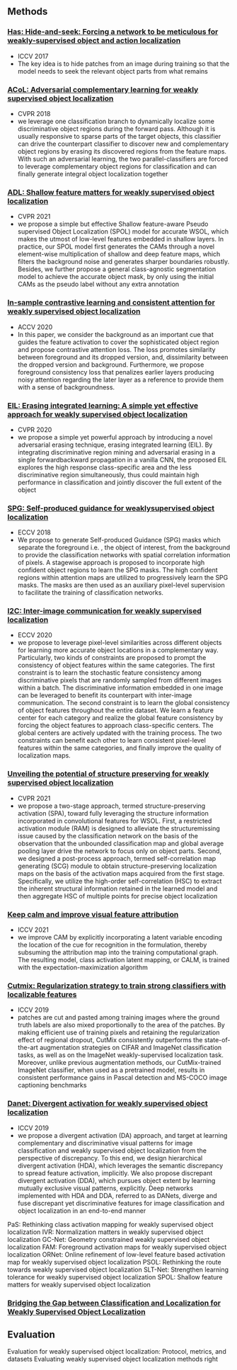## Methods

### [Has: Hide-and-seek: Forcing a network to be meticulous for weakly-supervised object and action localization](https://openaccess.thecvf.com/content_ICCV_2017/papers/Singh_Hide-And-Seek_Forcing_a_ICCV_2017_paper.pdf)
- ICCV 2017
- The key idea is to hide patches from an image during training so that the model needs to seek the relevant object parts from what remains

### [ACoL: Adversarial complementary learning for weakly supervised object localization](https://openaccess.thecvf.com/content_cvpr_2018/papers/Zhang_Adversarial_Complementary_Learning_CVPR_2018_paper.pdf)
- CVPR 2018
- we leverage one classification branch to dynamically localize some discriminative object regions during the forward pass. Although it is usually
responsive to sparse parts of the target objects, this classifier can drive the counterpart classifier to discover new
and complementary object regions by erasing its discovered
regions from the feature maps. With such an adversarial
learning, the two parallel-classifiers are forced to leverage
complementary object regions for classification and can finally generate integral object localization together

### [ADL: Shallow feature matters for weakly supervised object localization](https://openaccess.thecvf.com/content/CVPR2021/papers/Wei_Shallow_Feature_Matters_for_Weakly_Supervised_Object_Localization_CVPR_2021_paper.pdf)
- CVPR 2021
- we propose a simple but
effective Shallow feature-aware Pseudo supervised Object
Localization (SPOL) model for accurate WSOL, which
makes the utmost of low-level features embedded in shallow layers. In practice, our SPOL model first generates the
CAMs through a novel element-wise multiplication of shallow and deep feature maps, which filters the background
noise and generates sharper boundaries robustly. Besides,
we further propose a general class-agnostic segmentation
model to achieve the accurate object mask, by only using
the initial CAMs as the pseudo label without any extra annotation

### [In-sample contrastive learning and consistent attention for weakly supervised object localization](https://openaccess.thecvf.com/content/ACCV2020/papers/Ki_In-sample_Contrastive_Learning_and_Consistent_Attention_for_Weakly_Supervised_Object_ACCV_2020_paper.pdf)
- ACCV 2020
- In this paper, we consider the background as
an important cue that guides the feature activation to cover the sophisticated object region and propose contrastive attention loss. The loss
promotes similarity between foreground and its dropped version, and,
dissimilarity between the dropped version and background. Furthermore,
we propose foreground consistency loss that penalizes earlier layers producing noisy attention regarding the later layer as a reference to provide
them with a sense of backgroundness. 

### [EIL: Erasing integrated learning: A simple yet effective approach for weakly supervised object localization](https://openaccess.thecvf.com/content_CVPR_2020/papers/Mai_Erasing_Integrated_Learning_A_Simple_Yet_Effective_Approach_for_Weakly_CVPR_2020_paper.pdf)
- CVPR 2020
- we propose a simple yet powerful approach
by introducing a novel adversarial erasing technique, erasing integrated learning (EIL). By integrating discriminative
region mining and adversarial erasing in a single forwardbackward propagation in a vanilla CNN, the proposed EIL
explores the high response class-specific area and the less
discriminative region simultaneously, thus could maintain
high performance in classification and jointly discover the
full extent of the object

### [SPG: Self-produced guidance for weaklysupervised object localization](https://openaccess.thecvf.com/content_ECCV_2018/papers/Xiaolin_Zhang_Self-produced_Guidance_for_ECCV_2018_paper.pdf)
- ECCV 2018
- We propose to generate Self-produced
Guidance (SPG) masks which separate the foreground i.e. , the object
of interest, from the background to provide the classification networks
with spatial correlation information of pixels. A stagewise approach is
proposed to incorporate high confident object regions to learn the SPG
masks. The high confident regions within attention maps are utilized
to progressively learn the SPG masks. The masks are then used as an
auxiliary pixel-level supervision to facilitate the training of classification
networks. 

### [I2C: Inter-image communication for weakly supervised localization](https://arxiv.org/pdf/2008.05096.pdf)
- ECCV 2020
- we propose to leverage
pixel-level similarities across different objects for learning more accurate object locations in a complementary way. Particularly, two kinds
of constraints are proposed to prompt the consistency of object features
within the same categories. The first constraint is to learn the stochastic
feature consistency among discriminative pixels that are randomly sampled from different images within a batch. The discriminative information embedded in one image can be leveraged to benefit its counterpart
with inter-image communication. The second constraint is to learn the
global consistency of object features throughout the entire dataset. We
learn a feature center for each category and realize the global feature
consistency by forcing the object features to approach class-specific centers. The global centers are actively updated with the training process.
The two constraints can benefit each other to learn consistent pixel-level
features within the same categories, and finally improve the quality of
localization maps.


### [Unveiling the potential of structure preserving for weakly supervised object localization](https://openaccess.thecvf.com/content/CVPR2021/papers/Pan_Unveiling_the_Potential_of_Structure_Preserving_for_Weakly_Supervised_Object_CVPR_2021_paper.pdf)
- CVPR 2021
- we propose a two-stage
approach, termed structure-preserving activation (SPA), toward fully leveraging the structure information incorporated
in convolutional features for WSOL. First, a restricted activation module (RAM) is designed to alleviate the structuremissing issue caused by the classification network on the basis of the observation that the unbounded classification map
and global average pooling layer drive the network to focus
only on object parts. Second, we designed a post-process
approach, termed self-correlation map generating (SCG)
module to obtain structure-preserving localization maps
on the basis of the activation maps acquired from the first
stage. Specifically, we utilize the high-order self-correlation
(HSC) to extract the inherent structural information retained
in the learned model and then aggregate HSC of multiple
points for precise object localization

### [Keep calm and improve visual feature attribution](https://openaccess.thecvf.com/content/ICCV2021/papers/Kim_Keep_CALM_and_Improve_Visual_Feature_Attribution_ICCV_2021_paper.pdf)
- ICCV 2021
- we improve CAM by explicitly incorporating a latent variable encoding the location of the cue for recognition in the formulation, thereby subsuming the attribution
map into the training computational graph. The resulting model, class activation latent mapping, or CALM, is
trained with the expectation-maximization algorithm

### [Cutmix: Regularization strategy to train strong classifiers with localizable features](https://openaccess.thecvf.com/content_ICCV_2019/papers/Yun_CutMix_Regularization_Strategy_to_Train_Strong_Classifiers_With_Localizable_Features_ICCV_2019_paper.pdf)
- ICCV 2019
- patches are cut and pasted among training images where the ground truth labels are also mixed
proportionally to the area of the patches. By making efficient use of training pixels and retaining the regularization effect of regional dropout, CutMix consistently outperforms the state-of-the-art augmentation strategies on CIFAR and ImageNet classification tasks, as well as on the ImageNet weakly-supervised localization task. Moreover, unlike previous augmentation methods, our CutMix-trained
ImageNet classifier, when used as a pretrained model, results in consistent performance gains in Pascal detection
and MS-COCO image captioning benchmarks

### [Danet: Divergent activation for weakly supervised object localization](https://openaccess.thecvf.com/content_ICCV_2019/papers/Xue_DANet_Divergent_Activation_for_Weakly_Supervised_Object_Localization_ICCV_2019_paper.pdf)
- ICCV 2019
- we propose a divergent activation (DA) approach,
and target at learning complementary and discriminative
visual patterns for image classification and weakly supervised object localization from the perspective of discrepancy. To this end, we design hierarchical divergent activation (HDA), which leverages the semantic discrepancy to
spread feature activation, implicitly. We also propose discrepant divergent activation (DDA), which pursues object
extent by learning mutually exclusive visual patterns, explicitly. Deep networks implemented with HDA and DDA,
referred to as DANets, diverge and fuse discrepant yet discriminative features for image classification and object localization in an end-to-end manner


PaS: Rethinking class activation mapping for weakly supervised object localization
IVR: Normalization matters in weakly supervised object localization
GC-Net: Geometry constrained weakly supervised object localization
FAM: Foreground activation maps for weakly supervised object localization
ORNet: Online refinement of low-level feature based activation map for weakly supervised object localization
PSOL: Rethinking the route towards weakly supervised object localization
SLT-Net: Strengthen learning tolerance for weakly supervised object localization
SPOL: Shallow feature matters for weakly supervised object localization

### [Bridging the Gap between Classification and Localization for Weakly Supervised Object Localization](https://openaccess.thecvf.com/content/CVPR2022/papers/Kim_Bridging_the_Gap_Between_Classification_and_Localization_for_Weakly_Supervised_CVPR_2022_paper.pdf)

## Evaluation
Evaluation for weakly supervised object localization: Protocol, metrics, and datasets
Evaluating weakly supervised object localization methods right
